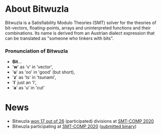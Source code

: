 # About Bitwuzla

Bitwuzla is a Satisfiability Modulo Theories (SMT) solver for the theories of
bit-vectors, floating-points, arrays and uninterpreted functions and their
combinations. Its name is derived from an Austrian dialect expression that
can be translated as "someone who tinkers with bits".

### Pronunciation of Bitwuzla

- **Bit**...
- '**w**' as 'v' in 'vector',
- '**u**' as 'oo' in 'good' (but short),
- '**z**' as 'ts' in 'tsunami',
- '**l**' just an 'l',
- '**a**' as 'u' in 'cut'

# News

- Bitwuzla [won 17 out of 26](smt-comp.html#smtcomp2020) (participated) divisions at [SMT-COMP 2020](http://www.smt-comp.org/2020)
- Bitwuzla participating at [SMT-COMP 2020](https://smt-comp.github.io/2020) ([submitted binary](https://www.starexec.org/starexec/secure/details/solver.jsp?id=28818))


